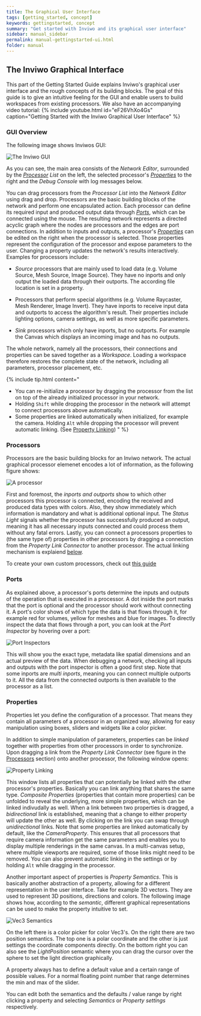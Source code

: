 ```yaml
---
title: The Graphical User Interface
tags: [getting_started, concept]
keywords: gettingstarted, concept
summary: "Get started with Inviwo and its graphical user interface"
sidebar: manual_sidebar
permalink: manual-gettingstarted-ui.html
folder: manual
---
```

## The Inviwo Graphical Interface
This part of the Getting Started Guide explains Inviwo's graphical user interface and the rough concepts
of its building blocks. The goal of this guide is to give an intuitive feeling for the GUI and enable
users to build workspaces from existing processors.
We also have an accompanying video tutorial:
{% include youtube.html id="eF26VhXo4Gs" caption="Getting Started with the Inviwo Graphical User Interface" %}

### GUI Overview
The following image shows Inviwos GUI:

![The Inviwo GUI](images/manual/UI.png)

As you can see, the main area consists of the *Network Editor*,
surrounded by the [*Processor*](#processors) *List* on the left, the selected processor's
[*Properties*](#properties) to the right and the *Debug Console* with log messages below.

You can drag processors from the *Processor List* into the *Network Editor* using drag and drop.
Processors are the basic building blocks of the network and perform one encapsulated action.
Each processor can define its required input and produced output data through [*Ports*](#ports),
which can be connected using the mouse. The resulting network represents a directed acyclic graph where
the nodes are processors and the edges are port connections.
In addition to inputs and outputs, a processor's [*Properties*](#properties) can be edited
on the right when the processor is selected. Those properties represent the configuration of the processor and
expose parameters to the user. Changing a property updates the network's results interactively.
Examples for processors include:

- *Source* processors that are mainly used to load data (e.g. Volume Source, Mesh Source, Image Source).
  They have no inports and only output the loaded data through their outports. The according file location
  is set in a property.

- Processors that perform special algorithms (e.g. Volume Raycaster, Mesh Renderer, Image Invert).
  They have inports to receive input data and outports to access the algorithm's result. Their properties
  include lighting options, camera settings, as well as more specific parameters.

- *Sink* processors which only have inports, but no outports. For example the Canvas which displays an
  incoming image and has no outputs.

The whole network, namely all the processors, their connections and properties can be saved together as a *Workspace*. Loading a workspace therefore restores the complete state of the network, including all parameters, processor placement, etc.

{% include tip.html content="
- You can re-initialize a processor by dragging the processor from the list on top of the already initialized processor in your network.
- Holding `Shift` while dropping the processor in the network will attempt to connect processors above automatically.
- Some properties are linked automatically when initialized, for example the camera. Holding `Alt` while dropping the processor will prevent automatic linking. (See [Property Linking](#properties))
" %}



### Processors
Processors are the basic building blocks for an Inviwo network. The actual graphical processor elemenet encodes a lot of information, as the following figure shows:

![A processor](images/manual/Processor.png)

First and foremost, the *inports and outports* show to which other processors this processor is connected, encoding the received and produced data types with colors. Also, they show immediately which information is mandatory and what is additional optional input.
The *Status Light* signals whether the processor has successfully produced an output, meaning it has all necessary inputs connected and could process them without any fatal errors.
Lastly, you can connect a processors properties to (the same type of) properties in other processors by dragging a connection from the *Property Link Connector* to another processor. The actual linking mechanism is explaiend [below](#properties).

To create your own custom processors, check out [this guide](manual-devguide-build-processor)

### Ports
As explained above, a processor's ports determine the inputs and outputs of the operation that is executed in a processor. A dot inside the port marks that the port is optional and the processor should work without connecting it. A port's color shows of which type the data is that flows through it, for example red for volumes, yellow for meshes and blue for images. To directly inspect the data that flows through a port, you can look at the *Port Inspector* by hovering over a port:

![Port Inspectors](images/manual/PortInspector.png)

This will show you the exact type, metadata like spatial dimensions and an actual preview of the data. When debugging a network, checking all inputs and outputs with the port inspector is often a good first step.
Note that some inports are *multi inports*, meaning you can connect multiple outports to it. All the data from the connected outports is then available to the processor as a list.

### Properties
Properties let you define the configuration of a processor. That means they contain all parameters of a processor in an organized way, allowing for easy manipulation using boxes, sliders and widgets like a color picker.

In addition to simple manipulation of parameters, properties can be *linked* together with properties from other processors in order to synchronize. Upon dragging a link from the *Property Link Connector* (see figure in the [Processors](#processors) section) onto another processor, the following window opens:

![Property Linking](images/manual/PropertyLinks.png)

This window lists all properties that can potentially be linked with the other processor's properties. Basically you can link anything that shares the same type. *Composite Properties* (properties that contain more properties) can be unfolded to reveal the underlying, more simple properties, which can be linked indivudally as well. When a link between two properties is dragged, a *bidirectional* link is established, meaning that a change to either property will update the other as well. By clicking on the link you can swap through *unidirectional* links. Note that some properties are linked automatically by default, like the *CameraProperty*. This ensures that all processors that require camera information get the same parameters and enables you to display multiple renderings in the same canvas. In a multi-canvas setup, where multiple viewports are required, some of those links might need to be removed. You can also prevent automatic linking in the settings or by holding `Alt` while dragging in the processor.

Another important aspect of properties is *Property Semantics*. This is basically another abstraction of a property, allowing for a different representation in the user interface. Take for example 3D vectors. They are used to represent 3D positions, directions and colors. The following image shows how, according to the *semantic*, different graphical representations can be used to make the property intuitive to set.

![Vec3 Semantics](images/manual/PropertySemanticsMerged.png)

On the left there is a color picker for color Vec3's. On the right there are two position semantics. The top one is a polar coordinate and the other is just settings the coordinate components directly.
On the bottom right you can also see the *LightPosition* semantic where you can drag the cursor over the sphere to set the light direction graphically.

A property always has to define a default value and a certain range of possible values. For a normal floating point number that range determines the min and max of the slider.

You can edit both the semantics and the defaults / value range by right clicking a property and selecting *Semantics* or *Property settings* respectively.
